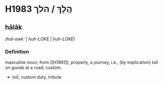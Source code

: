 # H1983 הֲלָךְ / הלך

## hălâk

_(hal-awk' | huh-LOKE | huh-LOKE)_

### Definition

masculine noun; from [[H1981]]; properly, a journey, i.e., (by implication) toll on goods at a road; custom.

- toll, custom duty, tribute
